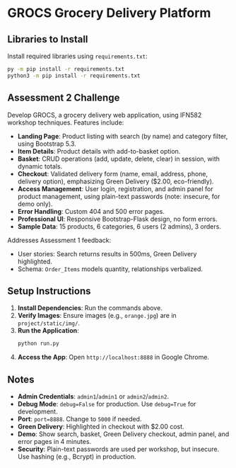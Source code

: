 # GROCS Grocery Delivery Platform

## Libraries to Install

Install required libraries using `requirements.txt`:

```bash
py -m pip install -r requirements.txt
python3 -m pip install -r requirements.txt
```

## Assessment 2 Challenge

Develop GROCS, a grocery delivery web application, using IFN582 workshop techniques. Features include:

- **Landing Page**: Product listing with search (by name) and category filter, using Bootstrap 5.3.
- **Item Details**: Product details with add-to-basket option.
- **Basket**: CRUD operations (add, update, delete, clear) in session, with dynamic totals.
- **Checkout**: Validated delivery form (name, email, address, phone, delivery option), emphasizing Green Delivery ($2.00, eco-friendly).
- **Access Management**: User login, registration, and admin panel for product management, using plain-text passwords (note: insecure, for demo only).
- **Error Handling**: Custom 404 and 500 error pages.
- **Professional UI**: Responsive Bootstrap-Flask design, no form errors.
- **Sample Data**: 15 products, 6 categories, 6 users (2 admins), 3 orders.

Addresses Assessment 1 feedback:
- User stories: Search returns results in 500ms, Green Delivery highlighted.
- Schema: `Order_Items` models quantity, relationships verbalized.

## Setup Instructions

1. **Install Dependencies**: Run the commands above.
2. **Verify Images**: Ensure images (e.g., `orange.jpg`) are in `project/static/img/`.
3. **Run the Application**:
   ```bash
   python run.py
   ```
4. **Access the App**: Open `http://localhost:8888` in Google Chrome.

## Notes

- **Admin Credentials**: `admin1`/`admin1` or `admin2`/`admin2`.
- **Debug Mode**: `debug=False` for production. Use `debug=True` for development.
- **Port**: `port=8888`. Change to `5000` if needed.
- **Green Delivery**: Highlighted in checkout with $2.00 cost.
- **Demo**: Show search, basket, Green Delivery checkout, admin panel, and error pages in 4 minutes.
- **Security**: Plain-text passwords are used per workshop, but insecure. Use hashing (e.g., Bcrypt) in production.